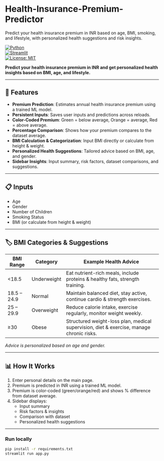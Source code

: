 # Health-Insurance-Premium-Predictor
Predict your health insurance premium in INR based on age, BMI, smoking, and lifestyle, with personalized health suggestions and risk insights.

[![Python](https://img.shields.io/badge/Python-3.10-blue.svg)](https://www.python.org/)  
[![Streamlit](https://img.shields.io/badge/Streamlit-App-green)](https://streamlit.io/)  
[![License: MIT](https://img.shields.io/badge/License-MIT-yellow.svg)](LICENSE)

**Predict your health insurance premium in INR and get personalized health insights based on BMI, age, and lifestyle.**

---

## 🚀 Features

- **Premium Prediction**: Estimates annual health insurance premium using a trained ML model.  
- **Persistent Inputs**: Saves user inputs and predictions across reloads.  
- **Color-Coded Premium**: Green = below average, Orange = average, Red = above average.  
- **Percentage Comparison**: Shows how your premium compares to the dataset average.  
- **BMI Calculation & Categorization**: Input BMI directly or calculate from height & weight.  
- **Personalized Health Suggestions**: Tailored advice based on BMI, age, and gender.  
- **Sidebar Insights**: Input summary, risk factors, dataset comparisons, and suggestions.

---

## 📋 Inputs

- Age  
- Gender  
- Number of Children  
- Smoking Status  
- BMI (or calculate from height & weight)  

---

## 🏷️ BMI Categories & Suggestions

| BMI Range       | Category       | Example Health Advice |
|-----------------|----------------|---------------------|
| <18.5           | Underweight    | Eat nutrient-rich meals, include proteins & healthy fats, strength training. |
| 18.5 – 24.9     | Normal         | Maintain balanced diet, stay active, continue cardio & strength exercises. |
| 25 – 29.9       | Overweight     | Reduce calorie intake, exercise regularly, monitor weight weekly. |
| ≥30             | Obese          | Structured weight-loss plan, medical supervision, diet & exercise, manage chronic risks. |

*Advice is personalized based on age and gender.*

---

## 📊 How It Works

1. Enter personal details on the main page.  
2. Premium is predicted in INR using a trained ML model.  
3. Premium is color-coded (green/orange/red) and shows % difference from dataset average.  
4. Sidebar displays:  
   - Input summary  
   - Risk factors & insights  
   - Comparison with dataset  
   - Personalized health suggestions

---

### Run locally
```bash
pip install -r requirements.txt
streamlit run app.py

